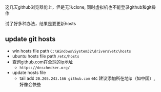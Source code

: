 
这几天github浏览器能上，但是无法clone, 同时虚拟机也不能登录github和git操作

试了好多种办法，结果是要更新hosts

## update git hosts

- win hosts file path `C:\Windows\System32\drivers\etc\hosts`
- ubuntu hosts file path `/etc/hosts`
- 查询github.com在全球的ip地址
  - `https://dnschecker.org/`
- update hosts file
  - tail add `20.205.243.166 github.com` etc 建议添加所在地ip（如中国）, 好像会快些
